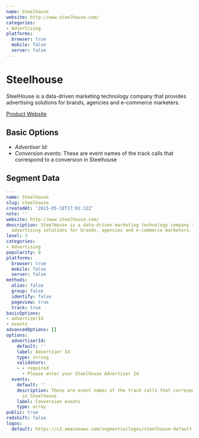 ```yaml
---
name: Steelhouse
website: http://www.steelhouse.com/
categories:
- Advertising
platforms:
  browser: true
  mobile: false
  server: false
---
```


# Steelhouse

SteelHouse is a data-driven marketing technology company that provides advertising solutions for brands, agencies and e-commerce marketers.

[Product Website](http://www.steelhouse.com/)

## Basic Options

- *Advertiser Id*: 
- *Conversion events*: These are event names of the track calls that correspond to a conversion in Steelhouse


## Segment Data
```yaml
---
name: Steelhouse
slug: steelhouse
createdAt: '2015-05-18T17:01:12Z'
note: ''
website: http://www.steelhouse.com/
description: SteelHouse is a data-driven marketing technology company that provides
  advertising solutions for brands, agencies and e-commerce marketers.
level: 3
categories:
- Advertising
popularity: 0
platforms:
  browser: true
  mobile: false
  server: false
methods:
  alias: false
  group: false
  identify: false
  pageview: true
  track: true
basicOptions:
- advertiserId
- events
advancedOptions: []
options:
  advertiserId:
    default: ''
    label: Advertiser Id
    type: string
    validators:
    - - required
      - Please enter your Steelhouse Advertiser Id
  events:
    default: ''
    description: These are event names of the track calls that correspond to a conversion
      in Steelhouse
    label: Conversion events
    type: array
public: true
redshift: false
logos:
  default: https://s3.amazonaws.com/segmentio/logos/steelhouse-default.svg

```

